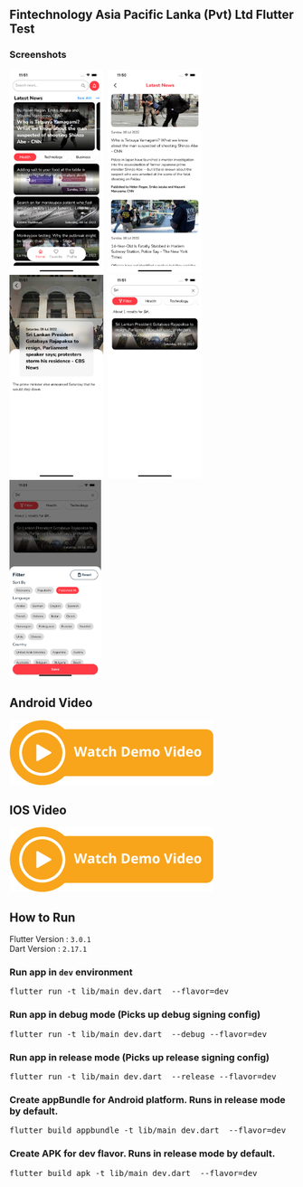 ##  Fintechnology Asia Pacific Lanka (Pvt) Ltd Flutter Test

### Screenshots
<img src="./screenshots/1.png" height="360px"/>&nbsp;
<img src="./screenshots/2.png" height="360px"/>&nbsp;
<img src="./screenshots/3.png" height="360px"/>&nbsp;
<img src="./screenshots/4.png" height="360px"/>&nbsp;
<img src="./screenshots/5.png" height="350px"/>
## Android Video
[![Watch the video](./screenshots/demo.png)](https://drive.google.com/file/d/1Of8KyHi6Xc2SpMkfxuKe9vacP5NRUjKh/view?usp=sharing)

## IOS Video
[![Watch the video](./screenshots/demo.png)](https://drive.google.com/file/d/1ReL3MrkBix54nomuiYEOSlUL5iDp1dWR/view?usp=sharing)

## How to Run

Flutter Version : `3.0.1` <br/>
Dart Version    : `2.17.1` 

### Run app in `dev` environment
<pre>flutter run -t lib/main_dev.dart  --flavor=dev </pre>
### Run app in debug mode (Picks up debug signing config)
<pre>flutter run -t lib/main_dev.dart  --debug --flavor=dev </pre>
### Run app in release mode (Picks up release signing config)
<pre>flutter run -t lib/main_dev.dart  --release --flavor=dev </pre>
### Create appBundle for Android platform. Runs in release mode by default.
<pre>flutter build appbundle -t lib/main_dev.dart  --flavor=dev </pre>
### Create APK for dev flavor. Runs in release mode by default.
<pre>flutter build apk -t lib/main_dev.dart  --flavor=dev </pre>

